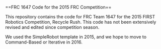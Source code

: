 ==FRC 1647 Code for the 2015 FRC Competition==

This repository contains the code for FRC Team 1647 for the 2015 FIRST Robotics Competition, Recycle Rush. This code has not been extensively revised and edited since competition season.

We used the SimpleRobot template in 2015, and we hope to move to Command-Based or Iterative in 2016.